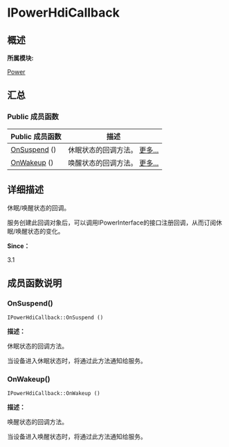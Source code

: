 # IPowerHdiCallback


## **概述**

**所属模块:**

[Power](power.md)


## **汇总**


### Public 成员函数

  | Public&nbsp;成员函数 | 描述 | 
| -------- | -------- |
| [OnSuspend](#onsuspend)&nbsp;() | 休眠状态的回调方法。&nbsp;[更多...](#onsuspend) | 
| [OnWakeup](#onwakeup)&nbsp;() | 唤醒状态的回调方法。&nbsp;[更多...](#onwakeup) | 


## **详细描述**

休眠/唤醒状态的回调。

服务创建此回调对象后，可以调用IPowerInterface的接口注册回调，从而订阅休眠/唤醒状态的变化。

**Since：**

3.1


## **成员函数说明**


### OnSuspend()

  
```
IPowerHdiCallback::OnSuspend ()
```

**描述：**

休眠状态的回调方法。

当设备进入休眠状态时，将通过此方法通知给服务。


### OnWakeup()

  
```
IPowerHdiCallback::OnWakeup ()
```

**描述：**

唤醒状态的回调方法。

当设备进入唤醒状态时，将通过此方法通知给服务。
